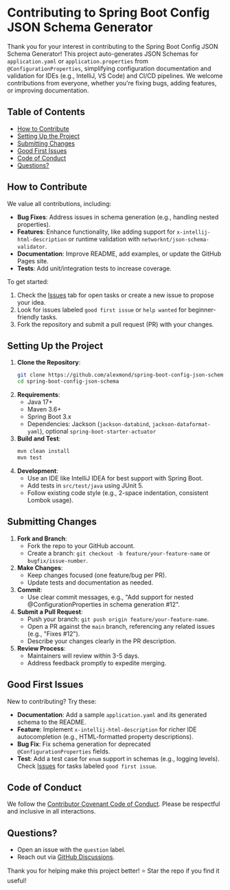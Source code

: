 # Contributing to Spring Boot Config JSON Schema Generator

Thank you for your interest in contributing to the Spring Boot Config JSON Schema Generator! This project auto-generates JSON Schemas for `application.yaml` or `application.properties` from `@ConfigurationProperties`, simplifying configuration documentation and validation for IDEs (e.g., IntelliJ, VS Code) and CI/CD pipelines. We welcome contributions from everyone, whether you're fixing bugs, adding features, or improving documentation.

## Table of Contents
- [How to Contribute](#how-to-contribute)
- [Setting Up the Project](#setting-up-the-project)
- [Submitting Changes](#submitting-changes)
- [Good First Issues](#good-first-issues)
- [Code of Conduct](#code-of-conduct)
- [Questions?](#questions)

## How to Contribute
We value all contributions, including:
- **Bug Fixes**: Address issues in schema generation (e.g., handling nested properties).
- **Features**: Enhance functionality, like adding support for `x-intellij-html-description` or runtime validation with `networknt/json-schema-validator`.
- **Documentation**: Improve README, add examples, or update the GitHub Pages site.
- **Tests**: Add unit/integration tests to increase coverage.

To get started:
1. Check the [Issues](https://github.com/alexmond/spring-boot-config-json-schema/issues) tab for open tasks or create a new issue to propose your idea.
2. Look for issues labeled `good first issue` or `help wanted` for beginner-friendly tasks.
3. Fork the repository and submit a pull request (PR) with your changes.

## Setting Up the Project
1. **Clone the Repository**:
   ```bash
   git clone https://github.com/alexmond/spring-boot-config-json-schema.git
   cd spring-boot-config-json-schema
   ```
2. **Requirements**:
   - Java 17+
   - Maven 3.6+
   - Spring Boot 3.x
   - Dependencies: Jackson (`jackson-databind`, `jackson-dataformat-yaml`), optional `spring-boot-starter-actuator`
3. **Build and Test**:
   ```bash
   mvn clean install
   mvn test
   ```
4. **Development**:
   - Use an IDE like IntelliJ IDEA for best support with Spring Boot.
   - Add tests in `src/test/java` using JUnit 5.
   - Follow existing code style (e.g., 2-space indentation, consistent Lombok usage).

## Submitting Changes
1. **Fork and Branch**:
   - Fork the repo to your GitHub account.
   - Create a branch: `git checkout -b feature/your-feature-name` or `bugfix/issue-number`.
2. **Make Changes**:
   - Keep changes focused (one feature/bug per PR).
   - Update tests and documentation as needed.
3. **Commit**:
   - Use clear commit messages, e.g., "Add support for nested @ConfigurationProperties in schema generation #12".
4. **Submit a Pull Request**:
   - Push your branch: `git push origin feature/your-feature-name`.
   - Open a PR against the `main` branch, referencing any related issues (e.g., "Fixes #12").
   - Describe your changes clearly in the PR description.
5. **Review Process**:
   - Maintainers will review within 3-5 days.
   - Address feedback promptly to expedite merging.

## Good First Issues
New to contributing? Try these:
- **Documentation**: Add a sample `application.yaml` and its generated schema to the README.
- **Feature**: Implement `x-intellij-html-description` for richer IDE autocompletion (e.g., HTML-formatted property descriptions).
- **Bug Fix**: Fix schema generation for deprecated `@ConfigurationProperties` fields.
- **Test**: Add a test case for `enum` support in schemas (e.g., logging levels).
Check [Issues](https://github.com/alexmond/spring-boot-config-json-schema/issues) for tasks labeled `good first issue`.

## Code of Conduct
We follow the [Contributor Covenant Code of Conduct](https://www.contributor-covenant.org/version/2/0/code_of_conduct.html). Please be respectful and inclusive in all interactions.

## Questions?
- Open an issue with the `question` label.
- Reach out via [GitHub Discussions](https://github.com/alexmond/spring-boot-config-json-schema/discussions).

Thank you for helping make this project better! ⭐ Star the repo if you find it useful!